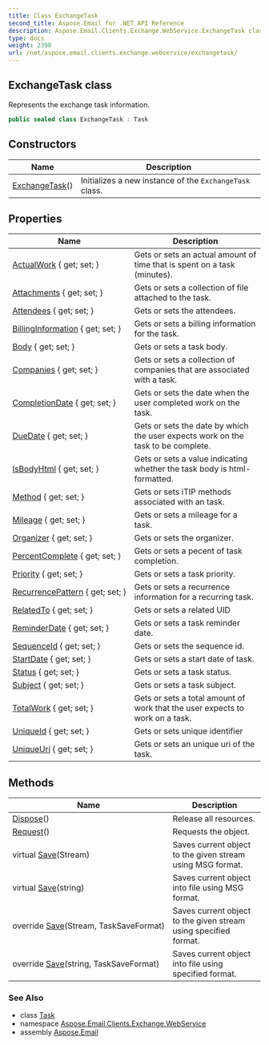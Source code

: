 ```yaml
---
title: Class ExchangeTask
second_title: Aspose.Email for .NET API Reference
description: Aspose.Email.Clients.Exchange.WebService.ExchangeTask class. Represents the exchange task information
type: docs
weight: 2390
url: /net/aspose.email.clients.exchange.webservice/exchangetask/
---
```

## ExchangeTask class

Represents the exchange task information.

```csharp
public sealed class ExchangeTask : Task
```

## Constructors

| Name | Description |
| --- | --- |
| [ExchangeTask](exchangetask/)() | Initializes a new instance of the `ExchangeTask` class. |

## Properties

| Name | Description |
| --- | --- |
| [ActualWork](../../aspose.email.clients.exchange.webservice/exchangetask/actualwork/) { get; set; } | Gets or sets an actual amount of time that is spent on a task (minutes). |
| [Attachments](../../aspose.email.calendar/task/attachments/) { get; set; } | Gets or sets a collection of file attached to the task. |
| [Attendees](../../aspose.email.calendar/task/attendees/) { get; set; } | Gets or sets the attendees. |
| [BillingInformation](../../aspose.email.clients.exchange.webservice/exchangetask/billinginformation/) { get; set; } | Gets or sets a billing information for the task. |
| [Body](../../aspose.email.calendar/task/body/) { get; set; } | Gets or sets a task body. |
| [Companies](../../aspose.email.clients.exchange.webservice/exchangetask/companies/) { get; set; } | Gets or sets a collection of companies that are associated with a task. |
| [CompletionDate](../../aspose.email.clients.exchange.webservice/exchangetask/completiondate/) { get; set; } | Gets or sets the date when the user completed work on the task. |
| [DueDate](../../aspose.email.calendar/task/duedate/) { get; set; } | Gets or sets the date by which the user expects work on the task to be complete. |
| [IsBodyHtml](../../aspose.email.clients.exchange.webservice/exchangetask/isbodyhtml/) { get; set; } | Gets or sets a value indicating whether the task body is html-formatted. |
| [Method](../../aspose.email.calendar/task/method/) { get; set; } | Gets or sets iTIP methods associated with an task. |
| [Mileage](../../aspose.email.clients.exchange.webservice/exchangetask/mileage/) { get; set; } | Gets or sets a mileage for a task. |
| [Organizer](../../aspose.email.calendar/task/organizer/) { get; set; } | Gets or sets the organizer. |
| [PercentComplete](../../aspose.email.calendar/task/percentcomplete/) { get; set; } | Gets or sets a pecent of task completion. |
| [Priority](../../aspose.email.calendar/task/priority/) { get; set; } | Gets or sets a task priority. |
| [RecurrencePattern](../../aspose.email.clients.exchange.webservice/exchangetask/recurrencepattern/) { get; set; } | Gets or sets a recurrence information for a recurring task. |
| [RelatedTo](../../aspose.email.calendar/task/relatedto/) { get; set; } | Gets or sets a related UID |
| [ReminderDate](../../aspose.email.clients.exchange.webservice/exchangetask/reminderdate/) { get; set; } | Gets or sets a task reminder date. |
| [SequenceId](../../aspose.email.calendar/task/sequenceid/) { get; set; } | Gets or sets the sequence id. |
| [StartDate](../../aspose.email.calendar/task/startdate/) { get; set; } | Gets or sets a start date of task. |
| [Status](../../aspose.email.clients.exchange.webservice/exchangetask/status/) { get; set; } | Gets or sets a task status. |
| [Subject](../../aspose.email.calendar/task/subject/) { get; set; } | Gets or sets a task subject. |
| [TotalWork](../../aspose.email.clients.exchange.webservice/exchangetask/totalwork/) { get; set; } | Gets or sets a total amount of work that the user expects to work on a task. |
| [UniqueId](../../aspose.email.calendar/task/uniqueid/) { get; set; } | Gets or sets unique identifier |
| [UniqueUri](../../aspose.email.clients.exchange.webservice/exchangetask/uniqueuri/) { get; set; } | Gets or sets an unique uri of the task. |

## Methods

| Name | Description |
| --- | --- |
| [Dispose](../../aspose.email.calendar/task/dispose/)() | Release all resources. |
| [Request](../../aspose.email.calendar/task/request/)() | Requests the object. |
| virtual [Save](../../aspose.email.calendar/task/save/)(Stream) | Saves current object to the given stream using MSG format. |
| virtual [Save](../../aspose.email.calendar/task/save/)(string) | Saves current object into file using MSG format. |
| override [Save](../../aspose.email.clients.exchange.webservice/exchangetask/save/#save_1)(Stream, TaskSaveFormat) | Saves current object to the given stream using specified format. |
| override [Save](../../aspose.email.clients.exchange.webservice/exchangetask/save/#save_3)(string, TaskSaveFormat) | Saves current object into file using specified format. |

### See Also

* class [Task](../../aspose.email.calendar/task/)
* namespace [Aspose.Email.Clients.Exchange.WebService](../../aspose.email.clients.exchange.webservice/)
* assembly [Aspose.Email](../../)



